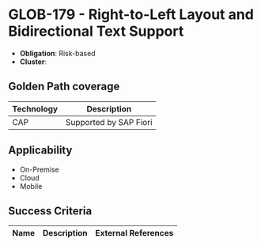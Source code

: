 # GLOB-179 - Right-to-Left Layout and Bidirectional Text Support

- **Obligation**: Risk-based
- **Cluster**: 




## Golden Path coverage

| Technology | Description | 
| ----- | ---------- | 
| CAP | Supported by SAP Fiori | |



## Applicability

- On-Premise
- Cloud
- Mobile



## Success Criteria

| Name | Description | External References |
| ----- | ---------- | ------------------- |

